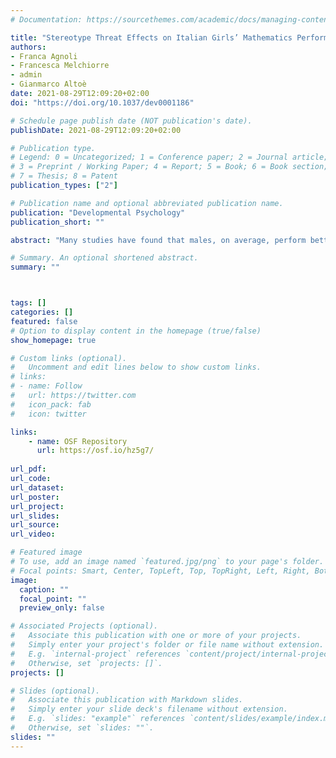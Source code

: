 ```yaml
---
# Documentation: https://sourcethemes.com/academic/docs/managing-content/

title: "Stereotype Threat Effects on Italian Girls’ Mathematics Performance: A Failure to Replicate"
authors:
- Franca Agnoli
- Francesca Melchiorre
- admin
- Gianmarco Altoè
date: 2021-08-29T12:09:20+02:00
doi: "https://doi.org/10.1037/dev0001186"

# Schedule page publish date (NOT publication's date).
publishDate: 2021-08-29T12:09:20+02:00

# Publication type.
# Legend: 0 = Uncategorized; 1 = Conference paper; 2 = Journal article;
# 3 = Preprint / Working Paper; 4 = Report; 5 = Book; 6 = Book section;
# 7 = Thesis; 8 = Patent
publication_types: ["2"]

# Publication name and optional abbreviated publication name.
publication: "Developmental Psychology"
publication_short: ""

abstract: "Many studies have found that males, on average, perform better than females in mathematics, although the size of this gender gap is small and varies considerably across countries. Stereotype threat has been proposed as a principal cause of this gender gap. From this perspective, females’ performance is affected by fear of confirming a negative stereotype about females’ mathematical ability and this stereotype can be activated by an experimental manipulation that reminds females of the stereotype. Yet, evidence of a stereotype threat effect on mathematics performance in childhood and adolescence has been mixed. The present study replicated a highly cited study of stereotype threat among Italian adolescents with a much larger sample of Italian ninth grade (89 male, 75 female, mean age = 14.2) and eleventh grade (84 male, 80 female, mean age = 16.2) public high school students. Performance in tests administered both before and after the experimental manipulations were analyzed with a series of logistic mixed-effects models. Model comparisons confirmed that males performed better than females, but the probability of a stereotype threat effect was infinitesimal. We conclude that Italian adolescent gender differences in mathematics may not be explained by stereotype threat effects."

# Summary. An optional shortened abstract.
summary: ""



tags: []
categories: []
featured: false
# Option to display content in the homepage (true/false)
show_homepage: true

# Custom links (optional).
#   Uncomment and edit lines below to show custom links.
# links:
# - name: Follow
#   url: https://twitter.com
#   icon_pack: fab
#   icon: twitter

links:
    - name: OSF Repository
      url: https://osf.io/hz5g7/
      
url_pdf:
url_code:
url_dataset:
url_poster:
url_project:
url_slides:
url_source:
url_video:

# Featured image
# To use, add an image named `featured.jpg/png` to your page's folder. 
# Focal points: Smart, Center, TopLeft, Top, TopRight, Left, Right, BottomLeft, Bottom, BottomRight.
image:
  caption: ""
  focal_point: ""
  preview_only: false

# Associated Projects (optional).
#   Associate this publication with one or more of your projects.
#   Simply enter your project's folder or file name without extension.
#   E.g. `internal-project` references `content/project/internal-project/index.md`.
#   Otherwise, set `projects: []`.
projects: []

# Slides (optional).
#   Associate this publication with Markdown slides.
#   Simply enter your slide deck's filename without extension.
#   E.g. `slides: "example"` references `content/slides/example/index.md`.
#   Otherwise, set `slides: ""`.
slides: ""
---
```

